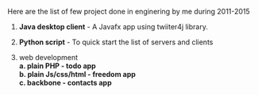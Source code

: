 Here are the list of few project done in enginering by me during 2011-2015

1. <b>Java desktop client</b> - A Javafx app using twiiter4j library.

2. <b>Python script</b> - To quick start the list of servers and clients

3. </b>web development<b><br/>
	a. <b>plain PHP</b> - todo app<br/>
	b. <b>plain Js/css/html</b> - freedom app<br/>
	c. <b>backbone</b> - contacts app 


